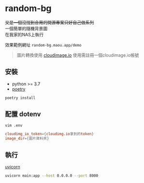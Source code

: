 # random-bg

~~又是一個沒找到合用的開源專案只好自己做系列~~  
一個簡單的隨機背景圖  
在我家的NAS上執行

效果範例網址 `random-bg.maou.app/demo`

> 圖片轉換使用 [cloudimage.io](https://cloudimage.io)
> 使用需註冊一個cloudimage.io帳號


## 安裝

* python >= 3.7
* [poetry](https://github.com/python-poetry/poetry)

```bash
poetry install
```

## 配置 dotenv

`vim .env`

```conf
cloudimg_io_token={cloudimg.io拿到的token}
image_dir={圖片資料夾}
```

## 執行

[uvicorn](https://www.uvicorn.org)
```bash
uvicorn main:app --host 0.0.0.0 --port 8000
```

